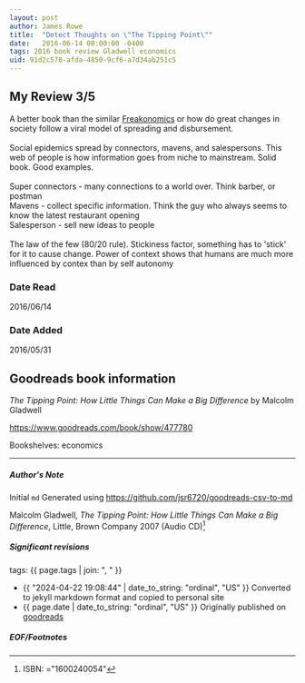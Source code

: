 ```yaml
---
layout: post
author: James Rowe
title:  "Detect Thoughts on \"The Tipping Point\""
date:   2016-06-14 00:00:00 -0400
tags: 2016 book review Gladwell economics
uid: 91d2c578-afda-4850-9cf6-a7d34ab251c5
---
```


<!-- highly dependent on how you personally use jekyll templates, and how you want this to show up -->
<!-- escape any jekyll keys with double brackets -->

## My Review 3/5

A better book than the similar [Freakonomics](https://www.goodreads.com/book/show/1202) or how do great changes in society follow a viral model of spreading and disbursement.<br/><br/>Social epidemics spread by connectors, mavens, and salespersons. This web of people is how information goes from niche to mainstream. Solid book. Good examples.<br/><br/>Super connectors - many connections to a world over. Think barber, or postman<br/>Mavens - collect specific information. Think the guy who always seems to know the latest restaurant opening<br/>Salesperson - sell new ideas to people<br/><br/>The law of the few (80/20 rule). Stickiness factor, something has to 'stick' for it to cause change. Power of context shows that humans are much more influenced by contex than by self autonomy

### Date Read
2016/06/14

### Date Added
2016/05/31

## Goodreads book information

*The Tipping Point: How Little Things Can Make a Big Difference* by Malcolm Gladwell

https://www.goodreads.com/book/show/477780

Bookshelves: economics

---

##### Author's Note

Initial `md` Generated using https://github.com/jsr6720/goodreads-csv-to-md

Malcolm Gladwell, *The Tipping Point: How Little Things Can Make a Big Difference*,  Little, Brown  Company 2007 (Audio CD)[^1]

##### Significant revisions

tags: {{ page.tags | join: ", " }} <!-- todo move this somewhere -->

- {{ "2024-04-22 19:08:44" | date_to_string: "ordinal", "US" }} Converted to jekyll markdown format and copied to personal site
- {{ page.date | date_to_string: "ordinal", "US" }} Originally published on [goodreads](https://www.goodreads.com)

##### EOF/Footnotes

[^1]: ISBN: ="1600240054"